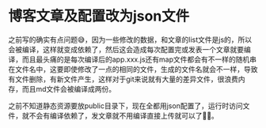 # 博客文章及配置改为json文件

​	之前写的确实有点问题😅，因为一些修改的数据，和文章的list文件是js的，所以会被编译，这样就变成依赖了，然后这会造成每次配置完或发表一个文章就要编译，而且最头痛的是每次编译后的app.xxx.js还有map文件都会有不一样的随机串在文件名中，这要即使修改了一点的相同的文件，生成的文件名就会不一样，导致有文件删除，有新文件产生，这样对于git来说就有大量的差异文件，很浪费内存，而且md文件会被编译成两份。

​	之前不知道静态资源要放public目录下，现在全都用json配置了，运行时访问文件，就不会有编译依赖了，发文章就不用编译直接上传就可以了🎉🎊。